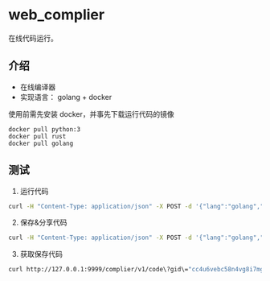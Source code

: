 # web_complier
在线代码运行。

## 介绍
- 在线编译器
- 实现语言： golang + docker


使用前需先安装 docker，并事先下载运行代码的镜像
```
docker pull python:3
docker pull rust
docker pull golang
```

## 测试

1. 运行代码
```bash
curl -H "Content-Type: application/json" -X POST -d '{"lang":"golang","code":"package main\n\nimport (\n\t\"fmt\"\n)\n\nfunc main() {\n\tfmt.Println(\"Hello, 世界\")\n}","input":""}' http://127.0.0.1:9999/complier/v1/run
```
2. 保存&分享代码
```bash
curl -H "Content-Type: application/json" -X POST -d '{"lang":"golang","code":"package main\n\nimport (\n\t\"fmt\"\n)\n\nfunc main() {\n\tfmt.Println(\"Hello, 世界\")\n}","input":""}' http://127.0.0.1:9999/complier/v1/share
```
3. 获取保存代码
```bash
curl http://127.0.0.1:9999/complier/v1/code\?gid\="cc4u6vebc58n4vg8i7mg"
```
